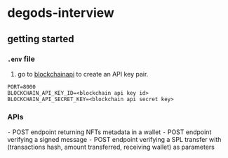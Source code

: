 # degods-interview

## getting started 

### `.env` file
1. go to [blockchainapi](https://docs.blockchainapi.com/#section/How-to-Use-the-API) to create an API key pair.
```
PORT=8000
BLOCKCHAIN_API_KEY_ID=<blockchain api key id>
BLOCKCHAIN_API_SECRET_KEY=<blockchain api secret key>
```

### APIs 
 ⁃ POST endpoint returning NFTs metadata in a wallet
 ⁃ POST endpoint verifying a signed message
 ⁃ POST endpoint verifying a SPL transfer with (transactions hash, amount transferred, receiving wallet) as parameters